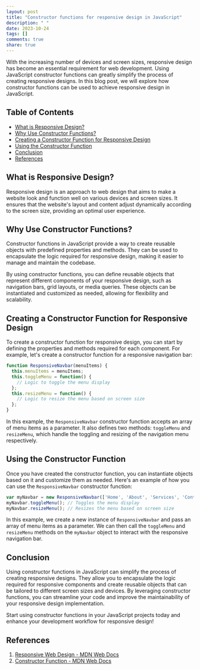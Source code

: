 ```yaml
---
layout: post
title: "Constructor functions for responsive design in JavaScript"
description: " "
date: 2023-10-24
tags: []
comments: true
share: true
---
```


With the increasing number of devices and screen sizes, responsive design has become an essential requirement for web development. Using JavaScript constructor functions can greatly simplify the process of creating responsive designs. In this blog post, we will explore how constructor functions can be used to achieve responsive design in JavaScript.

## Table of Contents
- [What is Responsive Design?](#what-is-responsive-design)
- [Why Use Constructor Functions?](#why-use-constructor-functions)
- [Creating a Constructor Function for Responsive Design](#creating-a-constructor-function-for-responsive-design)
- [Using the Constructor Function](#using-the-constructor-function)
- [Conclusion](#conclusion)
- [References](#references)

## What is Responsive Design?
Responsive design is an approach to web design that aims to make a website look and function well on various devices and screen sizes. It ensures that the website's layout and content adjust dynamically according to the screen size, providing an optimal user experience.

## Why Use Constructor Functions?
Constructor functions in JavaScript provide a way to create reusable objects with predefined properties and methods. They can be used to encapsulate the logic required for responsive design, making it easier to manage and maintain the codebase.

By using constructor functions, you can define reusable objects that represent different components of your responsive design, such as navigation bars, grid layouts, or media queries. These objects can be instantiated and customized as needed, allowing for flexibility and scalability.

## Creating a Constructor Function for Responsive Design
To create a constructor function for responsive design, you can start by defining the properties and methods required for each component. For example, let's create a constructor function for a responsive navigation bar:

```javascript
function ResponsiveNavbar(menuItems) {
  this.menuItems = menuItems;
  this.toggleMenu = function() {
    // Logic to toggle the menu display
  };
  this.resizeMenu = function() {
    // Logic to resize the menu based on screen size
  };
}
```

In this example, the `ResponsiveNavbar` constructor function accepts an array of menu items as a parameter. It also defines two methods: `toggleMenu` and `resizeMenu`, which handle the toggling and resizing of the navigation menu respectively.

## Using the Constructor Function
Once you have created the constructor function, you can instantiate objects based on it and customize them as needed. Here's an example of how you can use the `ResponsiveNavbar` constructor function:

```javascript
var myNavbar = new ResponsiveNavbar(['Home', 'About', 'Services', 'Contact']);
myNavbar.toggleMenu(); // Toggles the menu display
myNavbar.resizeMenu(); // Resizes the menu based on screen size
```

In this example, we create a new instance of `ResponsiveNavbar` and pass an array of menu items as a parameter. We can then call the `toggleMenu` and `resizeMenu` methods on the `myNavbar` object to interact with the responsive navigation bar.

## Conclusion
Using constructor functions in JavaScript can simplify the process of creating responsive designs. They allow you to encapsulate the logic required for responsive components and create reusable objects that can be tailored to different screen sizes and devices. By leveraging constructor functions, you can streamline your code and improve the maintainability of your responsive design implementation.

Start using constructor functions in your JavaScript projects today and enhance your development workflow for responsive design!

## References
1. [Responsive Web Design - MDN Web Docs](https://developer.mozilla.org/en-US/docs/Learn/CSS/CSS_layout/Responsive_Design)
2. [Constructor Function - MDN Web Docs](https://developer.mozilla.org/en-US/docs/Web/JavaScript/Reference/Global_Objects/Object/constructor)